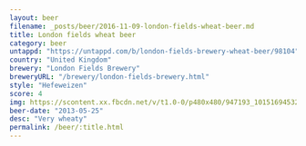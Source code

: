 ```yaml
---
layout: beer
filename: _posts/beer/2016-11-09-london-fields-wheat-beer.md
title: London fields wheat beer
category: beer
untappd: "https://untappd.com/b/london-fields-brewery-wheat-beer/98104"
country: "United Kingdom"
brewery: "London Fields Brewery"
breweryURL: "/brewery/london-fields-brewery.html"
style: "Hefeweizen"
score: 4
img: https://scontent.xx.fbcdn.net/v/t1.0-0/p480x480/947193_10151694532673745_349270642_n.jpg?_nc_cat=103&_nc_oc=AQnqNWBXWq4VXdx2iaVGu5y8HXpqqj-vHQH7wqs-1i_zHtwhc1F4BUdCkwUSvLbG4eM&_nc_ht=scontent.xx&oh=361f0f8ebb663262c980cfc9ff8b7a75&oe=5DC2EF22
beer-date: "2013-05-25"
desc: "Very wheaty"
permalink: /beer/:title.html
---
```

